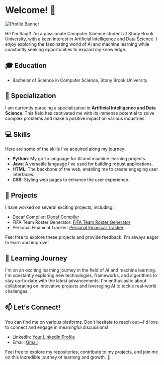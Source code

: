 # Welcome! 👋

![Profile Banner](https://your-image-url.com)

Hi! I'm Saqif! I'm a passionate Computer Science student at Stony Brook University, with a keen interest in Artificial Intelligence and Data Science. I enjoy exploring the fascinating world of AI and machine learning while constantly seeking opportunities to expand my knowledge.

## 🎓 Education

- Bachelor of Science in Computer Science, Stony Brook University

## 🔭 Specialization

I am currently pursuing a specialization in **Artificial Intelligence and Data Science**. This field has captivated me with its immense potential to solve complex problems and make a positive impact on various industries.

## 💻 Skills

Here are some of the skills I've acquired along my journey:

- **Python**: My go-to language for AI and machine learning projects.
- **Java**: A versatile language I've used for building robust applications.
- **HTML**: The backbone of the web, enabling me to create engaging user interfaces.
- **CSS**: Styling web pages to enhance the user experience.

## 🚀 Projects

I have worked on several exciting projects, including:

- Decaf Compiler: [Decaf Compiler]([https://github.com/your-username/project-link](https://github.com/Saqif-Abedin/Python-based-Decaf-Compiler))
- FIFA Team Roster Generator: [FIFA Team Roster Generator]([https://github.com/your-username/project-link](https://github.com/Saqif-Abedin/FIFA-Team-Roster-Generative-AI))
- Personal Finanical Tracker: [Personal Finanical Tracker]([https://github.com/your-username/project-link](https://github.com/Saqif-Abedin/TeamSAWFinalProj))

Feel free to explore these projects and provide feedback. I'm always eager to learn and improve!

## 🌱 Learning Journey

I'm on an exciting learning journey in the field of AI and machine learning. I'm constantly exploring new technologies, frameworks, and algorithms to stay up-to-date with the latest advancements. I'm enthusiastic about collaborating on innovative projects and leveraging AI to tackle real-world challenges.

## 📫 Let's Connect!

You can find me on various platforms. Don't hesitate to reach out—I'd love to connect and engage in meaningful discussions!

- LinkedIn: [Your LinkedIn Profile]([https://www.linkedin.com/in/saqif-abedin](https://www.linkedin.com/in/saqif-abedin-7840901b4)])
- Email: [Gmail](saqifabedin@gmail.com)

Feel free to explore my repositories, contribute to my projects, and join me on this incredible journey of learning and growth. 🤝

